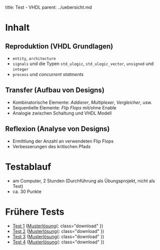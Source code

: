 title: Test - VHDL
parent: ../uebersicht.md

# Inhalt
## Reproduktion (VHDL Grundlagen)
* <code>entity</code>, <code>architecture</code>
* <code>signals</code> und die Typen <code>std_ulogic</code>, <code>std_ulogic_vector</code>, <code>unsigned</code> und <code>integer</code>
* <code>process</code> und *concurrent statments*

## Transfer (Aufbau von Designs)
* Kombinatorische Elemente: *Addierer*, *Multiplexer*, *Vergleicher*, usw.
* Sequentielle Elemente: *Flip Flops* mit/ohne Enable
* Analogie zwischen Schaltung und VHDL Modell

## Reflexion (Analyse von Designs)
* Ermittlung der Anzahl an verwendeten Flip Flops
* Verbesserungen des kritischen Pfads

# Testablauf
* am Computer, 2 Stunden (Durchführung als Übungsprojekt, nicht als Test)
* ca. 30 Punkte

# Frühere Tests
* [Test 1]({filename}test1.md) ([Musterlösung]({filename}vhdl_test_1_loesung.compress){: class="download" })
* [Test 2]({filename}test2.md) ([Musterlösung]({filename}vhdl_test_2_loesung.compress){: class="download" })
* [Test 3]({filename}test3.md) ([Musterlösung]({filename}vhdl_test_3_loesung.compress){: class="download" })
* [Test 4]({filename}test4.md) ([Musterlösung]({filename}vhdl_test_4_loesung.compress){: class="download" })
